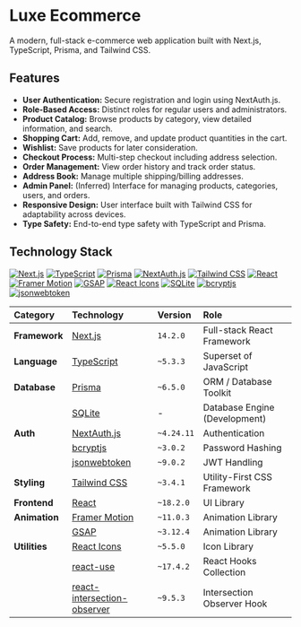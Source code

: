 # Luxe Ecommerce

A modern, full-stack e-commerce web application built with Next.js, TypeScript, Prisma, and Tailwind CSS.

## Features

*   **User Authentication:** Secure registration and login using NextAuth.js.
*   **Role-Based Access:** Distinct roles for regular users and administrators.
*   **Product Catalog:** Browse products by category, view detailed information, and search.
*   **Shopping Cart:** Add, remove, and update product quantities in the cart.
*   **Wishlist:** Save products for later consideration.
*   **Checkout Process:** Multi-step checkout including address selection.
*   **Order Management:** View order history and track order status.
*   **Address Book:** Manage multiple shipping/billing addresses.
*   **Admin Panel:** (Inferred) Interface for managing products, categories, users, and orders.
*   **Responsive Design:** User interface built with Tailwind CSS for adaptability across devices.
*   **Type Safety:** End-to-end type safety with TypeScript and Prisma.

## Technology Stack

[![Next.js](https://img.shields.io/badge/Next.js-14.2.0-blue)](https://nextjs.org/)
[![TypeScript](https://img.shields.io/badge/TypeScript-~5.3.3-blue)](https://www.typescriptlang.org/)
[![Prisma](https://img.shields.io/badge/Prisma-~6.5.0-darkblue)](https://www.prisma.io/)
[![NextAuth.js](https://img.shields.io/badge/NextAuth.js-~4.24.11-purple)](https://next-auth.js.org/)
[![Tailwind CSS](https://img.shields.io/badge/Tailwind_CSS-~3.4.1-38B2AC?logo=tailwind-css&logoColor=white)](https://tailwindcss.com/)
[![React](https://img.shields.io/badge/React-~18.2.0-61DAFB?logo=react&logoColor=black)](https://reactjs.org/)
[![Framer Motion](https://img.shields.io/badge/Framer_Motion-~11.0.3-purple)](https://www.framer.com/motion/)
[![GSAP](https://img.shields.io/badge/GSAP-~3.12.4-green)](https://greensock.com/gsap/)
[![React Icons](https://img.shields.io/badge/React_Icons-~5.5.0-red)](https://react-icons.github.io/react-icons/)
[![SQLite](https://img.shields.io/badge/SQLite-DB-blue)](https://www.sqlite.org/index.html)
[![bcryptjs](https://img.shields.io/badge/bcryptjs-~3.0.2-red)](https://www.npmjs.com/package/bcryptjs)
[![jsonwebtoken](https://img.shields.io/badge/jsonwebtoken-~9.0.2-orange)](https://www.npmjs.com/package/jsonwebtoken)

| Category       | Technology                                                 | Version     | Role                                        |
| :------------- | :--------------------------------------------------------- | :---------- | :------------------------------------------ |
| **Framework**  | [Next.js](https://nextjs.org/)                             | `14.2.0`    | Full-stack React Framework                  |
| **Language**   | [TypeScript](https://www.typescriptlang.org/)              | `~5.3.3`    | Superset of JavaScript                      |
| **Database**   | [Prisma](https://www.prisma.io/)                           | `~6.5.0`    | ORM / Database Toolkit                      |
|                | [SQLite](https://www.sqlite.org/index.html)                | -           | Database Engine (Development)               |
| **Auth**       | [NextAuth.js](https://next-auth.js.org/)                   | `~4.24.11`  | Authentication                              |
|                | [bcryptjs](https://www.npmjs.com/package/bcryptjs)         | `~3.0.2`    | Password Hashing                          |
|                | [jsonwebtoken](https://www.npmjs.com/package/jsonwebtoken) | `~9.0.2`    | JWT Handling                              |
| **Styling**    | [Tailwind CSS](https://tailwindcss.com/)                   | `~3.4.1`    | Utility-First CSS Framework                 |
| **Frontend**   | [React](https://reactjs.org/)                              | `~18.2.0`   | UI Library                                  |
| **Animation**  | [Framer Motion](https://www.framer.com/motion/)            | `~11.0.3`   | Animation Library                           |
|                | [GSAP](https://greensock.com/gsap/)                        | `~3.12.4`   | Animation Library                           |
| **Utilities**  | [React Icons](https://react-icons.github.io/react-icons/)  | `~5.5.0`    | Icon Library                              |
|                | [react-use](https://github.com/streamich/react-use)        | `~17.4.2`   | React Hooks Collection                      |
|                | [react-intersection-observer](https://github.com/thebuilder/react-intersection-observer) | `~9.5.3` | Intersection Observer Hook |
